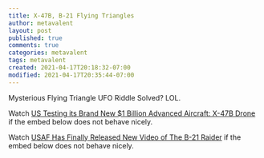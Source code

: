 ```yaml
---
title: X-47B, B-21 Flying Triangles
author: metavalent
layout: post
published: true
comments: true
categories: metavalent
tags: metavalent
created: 2021-04-17T20:18:32-07:00
modified: 2021-04-17T20:35:44-07:00
---
```


Mysterious Flying Triangle UFO Riddle Solved? LOL.

Watch [US Testing its Brand New $1 Billion Advanced Aircraft: X-47B Drone](https://youtu.be/ZhenuH22LxY) if the embed below does not behave nicely. 

<div class="embed-container"><iframeloading="lazy" width="560" height="315" src="https://www.youtube.com/embed/ZhenuH22LxY" title="YouTube video player" frameborder="0" allow="accelerometer; autoplay; clipboard-write; encrypted-media; gyroscope; picture-in-picture" allowfullscreen></iframe></div>

Watch [USAF Has Finally Released New Video of The B-21 Raider](https://youtu.be/L2J7adc_qpg) if the embed below does not behave nicely. 

<div class="embed-container"><iframeloading="lazy" width="560" height="315" src="https://www.youtube.com/embed/L2J7adc_qpg" title="YouTube video player" frameborder="0" allow="accelerometer; autoplay; clipboard-write; encrypted-media; gyroscope; picture-in-picture" allowfullscreen></iframe></div>